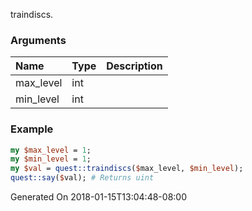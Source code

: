 traindiscs.
### Arguments
**Name**|**Type**|**Description**
:---|:---|:---
max_level|int|
min_level|int|

### Example

```perl
my $max_level = 1;
my $min_level = 1;
my $val = quest::traindiscs($max_level, $min_level);
quest::say($val); # Returns uint
```


Generated On 2018-01-15T13:04:48-08:00